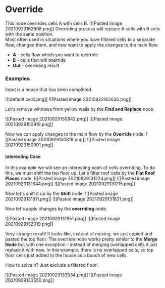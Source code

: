 # Override
This node overrides cells A with cells B.
![[Pasted image 20210923162608.png]]
Overriding process will replace A cells with B cells with the same position.  
Most often used in situations where you have filtered cells to a separate flow, changed them, and now want to apply the changes to the main flow.

- **A** - cells flow which you want to override
- **B** - cells that will override 
- **Out** - overriding result

### Examples
Input is a house that has been completed.

![[default cells.png]]
![[Pasted image 20210922162630.png]]

Let's remove windows from yellow walls by the **Find and Replace** node.

![[Pasted image 20210929150842.png]]
![[Pasted image 20210929150919.png]]














Now we can apply changes to the main flow by the **Override** node.
![[Pasted image 20210929150818.png]]
![[Pasted image 20210929150901.png]]



#### Interesting Case

In this example we will see an interesting point of cells overriding. To do this, we must shift the top floor up.
Let's filter roof cells by the **Flat Roof Places** node.
![[Pasted image 20210929131224.png]]
![[Pasted image 20210929131644.png]]
![[Pasted image 20210929131715.png]]

Now let's shift it up by the **Shift** node.
![[Pasted image 20210929131811.png]]
![[Pasted image 20210929131831.png]]

Now let's apply changes by the **overriding** node.

![[Pasted image 20210929131951.png]]
![[Pasted image 20210929132019.png]]

Very strange result! 
It looks like, instead of moving, we just copied and pasted the top floor. The override node works pretty similar to the **Merge Node** but with one exception - instead of merging overlapped cells it just replace it with new. In this example, there is no overlapped cells, so top floor cells just added to the house as a bunch of new cells.

How to solve it? Just exclude a filtered floor!

![[Pasted image 20210929133534.png]]
![[Pasted image 20210929133550.png]]
